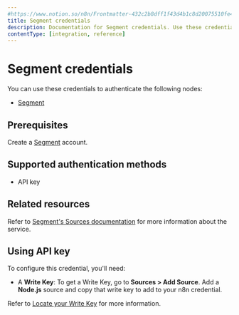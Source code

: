 ```yaml
---
#https://www.notion.so/n8n/Frontmatter-432c2b8dff1f43d4b1c8d20075510fe4
title: Segment credentials
description: Documentation for Segment credentials. Use these credentials to authenticate Segment in n8n, a workflow automation platform.
contentType: [integration, reference]
---
```


# Segment credentials

You can use these credentials to authenticate the following nodes:

- [Segment](/integrations/builtin/app-nodes/n8n-nodes-base.segment.md)

## Prerequisites

Create a [Segment](https://segment.com/) account.

## Supported authentication methods

- API key

## Related resources

Refer to [Segment's Sources documentation](https://segment.com/docs/connections/sources/) for more information about the service.

## Using API key

To configure this credential, you'll need:

- A **Write Key**: To get a Write Key, go to **Sources > Add Source**. Add a **Node.js** source and copy that write key to add to your n8n credential.

Refer to [Locate your Write Key](https://segment.com/docs/connections/find-writekey/) for more information.

